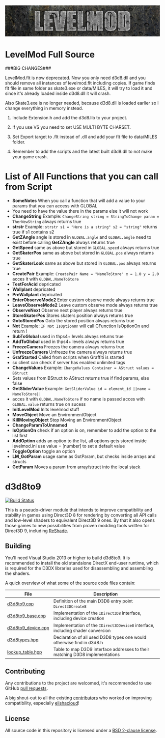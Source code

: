 ![LevelMod](levelmod_logo.png)

# LevelMod Full Source


###BIG CHANGES###

LevelMod.flt is now deprecated. Now you only need d3d8.dll and you should remove all instances of levelmod.flt including copies. If game finds flt file in same folder as skate3.exe or data/MILES, it will try to load it and since it's already loaded inside d3d8.dll it will crash.

Also Skate3.exe is no longer needed, because d3d8.dll is loaded earlier so I change everything in memory instead.

1. Include Extension.h and add the d3d8.lib to your project.

2. If you use VS you need to set USE MULTI BYTE CHARSET.

3. Set Export target to .flt instead of .dll and add your flt file to data/MILES folder.

4. Remember to add the scripts and the latest built d3d8.dll to not make your game crash.




# List of All Functions that you can call from Script
* **SomeNotes** When you call a function that will add a value to your params that you can access with GLOBAL
* You need to have the value there in the params else it will not work
* **ChangeString** Example: `ChangeString string = StringToChange param = TherNewString` always returns true
* **strstr** Example: `strstr s1 = "Here is a string" s2 = "string"` returns true if s1 contains s2
* **GetZAngle** angle is stored in `GLOBAL.angle` and `GLOBAL.angle` need to exist before calling **GetZAngle** always returns true
* **GetSpeed** same as above but stored in `GLOBAL.speed` always returns true
* **GetSkaterPos** same as above but stored in `GLOBAL.pos` always returns true
* **GetSkaterLook** same as above but stored in `GLOBAL.pos` always returns true
* **CreatePair** Example: `CreatePair Name = "NameToStore" x = 1.0 y = 2.0` acces it with `GLOBAL.NameToStore`
* **TestForAcid** depricated
* **Wallplant** depricated
* **PreWallplant** depricated
* **EnterObserveMode2** Enter custom observe mode always returns true
* **LeaveObserveMode2** Leave custom observe mode always returns true
* **ObserveNext** Observe next player always returns true
* **StoreSkaterPos** Stores skaters position always returns true
* **GotoStoredPos** Goto the stored position always returns true
* **Not** Example: `IF Not IsOptionOn` will call CFunction IsOptionOn and return !
* **SubToGlobal** used in thps4+ levels always returns true
* **AddToGlobal** used in thps4+ levels always returns true
* **FreezeCamera** Freezes the camera always returns true
* **UnfreezeCamera** Unfreeze the camera always returns true
* **GrafStarted** Called from scripts when Graffiti is started 
* so client can check if server has enabled unlimited tags
* **ChangeValues** Example: `ChangeValues Container = AStruct values = BStruct` 
* Sets values from BStruct to AStruct returns true if find params, else false
* **GetSliderValue** Example: `GetSliderValue id = element_id ||name = NameToStore||` 
* acces it with `GLOBAL.NameToStore` if no name is passed acces with `GLOBAL.value` returns true on sucess
* **InitLevelMod** Inits levelmod stuff
* **MoveObject** Move an EnvironmentObject
* **KillMovingObject** Stop Moving an EnvironmentObject
* **ChangeParamToUnnamed**
* **IsOptionOn** check if an option is on, remember to add the option to the list first
* **AddOption** adds an option to the list, all options gets stored inside levelmod.ini use value = [number] to set a default value
* **ToggleOption** toggle an option
* **LM_GotParam** usage same as GotParam, but checks inside arrays and structs
* **GetParam** Moves a param from array/struct into the local stack



d3d8to9
=======

[![Build Status](https://ci.appveyor.com/api/projects/status/aqupdda60ixgenyd?svg=true)](https://ci.appveyor.com/project/crosire/d3d8to9)

This is a pseudo-driver module that intends to improve compatibility and stability in games using Direct3D 8 for rendering by converting all API calls and low-level shaders to equivalent Direct3D 9 ones. By that it also opens those games to new possibilities from proven modding tools written for Direct3D 9, including [ReShade](http://reshade.me).

## Building

You'll need Visual Studio 2013 or higher to build d3d8to9. It is recommended to install the old standalone DirectX end-user runtime, which is required for the D3DX libraries used for disassembling and assembling the shaders.

A quick overview of what some of the source code files contain:

|File                                                      |Description                                                                      |
|----------------------------------------------------------|---------------------------------------------------------------------------------|
|[d3d8to9.cpp](source/d3d8to9.cpp)                         | Definition of the main D3D8 entry point `Direct3DCreate8`                       |
|[d3d8to9_base.cpp](source/d3d8to9_base.cpp)               | Implementation of the `IDirect3D8` interface, including device creation         |
|[d3d8to9_device.cpp](source/d3d8to9_device.cpp)           | Implementation of the `IDirect3DDevice8` interface, including shader conversion |
|[d3d8types.hpp](source/d3d8types.hpp)                     | Declaration of all used D3D8 types one would otherwise find in d3d8.h           |
|[lookup_table.hpp](source/lookup_table.hpp)               | Table to map D3D9 interface addresses to their matching D3D8 implementations    |

## Contributing

Any contributions to the project are welcomed, it's recommended to use GitHub [pull requests](https://help.github.com/articles/using-pull-requests/).

A big shout-out to all the existing [contributors](https://github.com/crosire/d3d8to9/graphs/contributors) who worked on improving compatibility, especially [elishacloud](https://github.com/elishacloud)!

## License

All source code in this repository is licensed under a [BSD 2-clause license](LICENSE.md).
